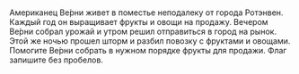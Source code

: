 # 
Американец Ве́рни живет в поместье неподалеку от города Ротэнвен. Каждый год он выращивает фрукты и овощи на продажу. 
Вечером Ве́рни собрал урожай и утром решил отправиться в город на рынок. 
Этой же ночью прошел шторм и разбил повозку с фруктами и овощами. Помогите Ве́рни собрать в нужном порядке фрукты для продажи. 
Флаг запишите без пробелов.
 
